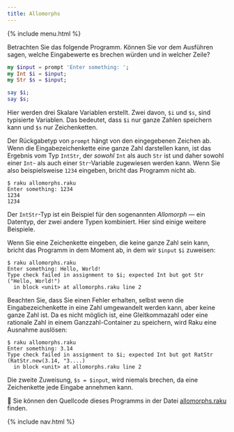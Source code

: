 ```yaml
---
title: Allomorphs
---
```


{% include menu.html %}

Betrachten Sie das folgende Programm. Können Sie vor dem Ausführen sagen, welche Eingabewerte es brechen würden und in welcher Zeile?

```raku
my $input = prompt 'Enter something: ';
my Int $i = $input;
my Str $s = $input;

say $i;
say $s;
```

Hier werden drei Skalare Variablen erstellt. Zwei davon, `$i` und `$s`, sind typisierte Variablen. Das bedeutet, dass `$i` nur ganze Zahlen speichern kann und `$s` nur Zeichenketten.

Der Rückgabetyp von `prompt` hängt von den eingegebenen Zeichen ab. Wenn die Eingabezeichenkette eine ganze Zahl darstellen kann, ist das Ergebnis vom Typ `IntStr`, der _sowohl_ `Int` als auch `Str` ist und daher sowohl einer `Int`- als auch einer `Str`-Variable zugewiesen werden kann. Wenn Sie also beispielsweise `1234` eingeben, bricht das Programm nicht ab.

```
$ raku allomorphs.raku
Enter something: 1234
1234
1234
```

Der `IntStr`-Typ ist ein Beispiel für den sogenannten _Allomorph_ — ein Datentyp, der zwei andere Typen kombiniert. Hier sind einige weitere Beispiele.

Wenn Sie eine Zeichenkette eingeben, die keine ganze Zahl sein kann, bricht das Programm in dem Moment ab, in dem wir `$input` `$i` zuweisen:

```
$ raku allomorphs.raku
Enter something: Hello, World!
Type check failed in assignment to $i; expected Int but got Str ("Hello, World!")
  in block <unit> at allomorphs.raku line 2
```

Beachten Sie, dass Sie einen Fehler erhalten, selbst wenn die Eingabezeichenkette in eine Zahl umgewandelt werden kann, aber keine ganze Zahl ist. Da es nicht möglich ist, eine Gleitkommazahl oder eine rationale Zahl in einem Ganzzahl-Container zu speichern, wird Raku eine Ausnahme auslösen:

```
$ raku allomorphs.raku
Enter something: 3.14
Type check failed in assignment to $i; expected Int but got RatStr (RatStr.new(3.14, "3....)
  in block <unit> at allomorphs.raku line 2
```

Die zweite Zuweisung, `$s = $input`, wird niemals brechen, da eine Zeichenkette jede Eingabe annehmen kann.

🦋 Sie können den Quellcode dieses Programms in der Datei [allomorphs.raku](https://github.com/ash/raku-course/blob/master/essentials/typed-variables/allomorphs/allomorphs.raku) finden.

{% include nav.html %}